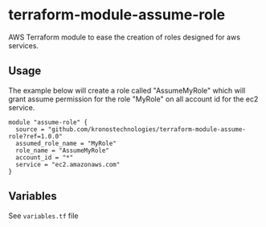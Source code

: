 # terraform-module-assume-role
AWS Terraform module to ease the creation of roles designed for aws services.

## Usage
The example below will create a role called "AssumeMyRole" which will grant assume permission
for the role "MyRole" on all account id for the ec2 service.

```
module "assume-role" {
  source = "github.com/kronostechnologies/terraform-module-assume-role?ref=1.0.0"
  assumed_role_name = "MyRole"
  role_name = "AssumeMyRole"
  account_id = "*"
  service = "ec2.amazonaws.com"
}
```

## Variables
See `variables.tf` file
